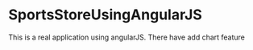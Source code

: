 # SportsStoreUsingAngularJS
This is a real application using angularJS. There have add chart feature

